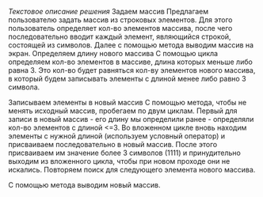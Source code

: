 *Текстовое описание решения*
Задаем массив
Предлагаем пользователю задать массив из строковых элементов. Для этого пользователь определяет кол-во элементов массива, после чего последовательно вводит каждый элемент, являющийся строкой, состоящей из символов. Далее с помощью метода выводим массив на экран.
Определяем длину нового массива
С помощью цикла определяем кол-во элементов в массиве, длина которых меньше либо равна 3. Это кол-во будет равняться кол-ву элементов нового массива, в который будем записывать элементы с длиной менее либо равно 3 символа.

Записываем элементы в новый массив
С помощью метода, чтобы не менять исходный массив, пробегаем по двум циклам. Первый для записи в новый массив - его длину мы определили ранее - определяли кол-во элементов c длиной <=3. Во вложенном цикле вновь находим элементы с нужной длиной (используем условный оператор) и присваиваем последовательно в новый массив. После этого присваиваем им значение более 3 символов (1111) и принудительно выходим из вложенного цикла, чтобы при новом проходе они не искались. Повторяем поиск для следующего элемента нового массива.

С помощью метода выводим новый массив.